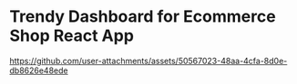 # Trendy Dashboard for Ecommerce Shop React App

https://github.com/user-attachments/assets/50567023-48aa-4cfa-8d0e-db8626e48ede